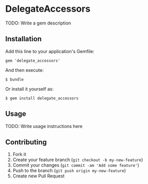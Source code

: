 # DelegateAccessors

TODO: Write a gem description

## Installation

Add this line to your application's Gemfile:

    gem 'delegate_accessors'

And then execute:

    $ bundle

Or install it yourself as:

    $ gem install delegate_accessors

## Usage

TODO: Write usage instructions here

## Contributing

1. Fork it
2. Create your feature branch (`git checkout -b my-new-feature`)
3. Commit your changes (`git commit -am 'Add some feature'`)
4. Push to the branch (`git push origin my-new-feature`)
5. Create new Pull Request
